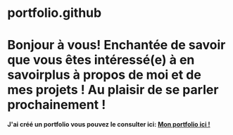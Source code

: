 # portfolio.github

<h1>Bonjour à vous! Enchantée de savoir que vous êtes intéressé(e) à en savoirplus à propos de moi et de mes projets ! Au plaisir de se parler prochainement !</h1>
<p><strong>J'ai créé un portfolio vous pouvez le consulter ici: <a href="https://portfolio.cachiassonweb.ca"> Mon portfolio ici ! </a> </strong></p>
